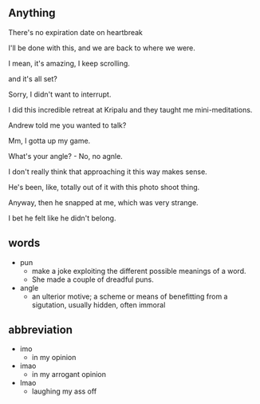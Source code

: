 ## Anything
There's no expiration date on heartbreak

I'll be done with this, and we are back to where we were.

I mean, it's amazing, I keep scrolling.

and it's all set?

Sorry, I didn't want to interrupt.

I did this incredible retreat at Kripalu and they taught me mini-meditations.

Andrew told me you wanted to talk?

Mm, I gotta up my game.

What's your angle? - No, no agnle.

I don't really think that approaching it this way makes sense.

He's been, like, totally out of it with this photo shoot thing.

Anyway, then he snapped at me, which was very strange.

I bet he felt like he didn't belong.



## words
- pun
  - make a joke exploiting the different possible meanings of a word.
  - She made a couple of dreadful puns.
- angle
  - an ulterior motive; a scheme or means of benefitting from a sigutation, usually hidden, often immoral

## abbreviation
- imo
  - in my opinion
- imao
  - in my arrogant opinion
- lmao
  - laughing my ass off
